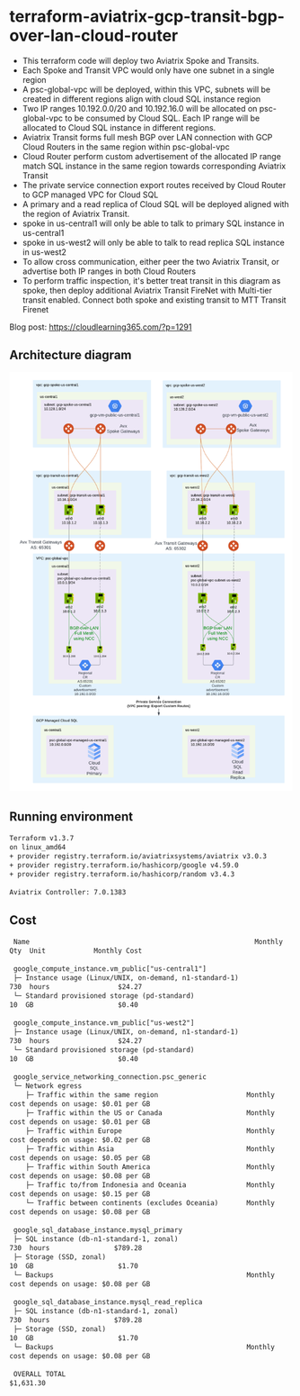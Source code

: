 # terraform-aviatrix-gcp-transit-bgp-over-lan-cloud-router
- This terraform code will deploy two Aviatrix Spoke and Transits. 
- Each Spoke and Transit VPC would only have one subnet in a single region
- A psc-global-vpc will be deployed, within this VPC, subnets will be created in different regions align with cloud SQL instance region
- Two IP ranges 10.192.0.0/20 and 10.192.16.0 will be allocated on psc-global-vpc to be consumed by Cloud SQL. Each IP range will be allocated to Cloud SQL instance in different regions.
- Aviatrix Transit forms full mesh BGP over LAN connection with GCP Cloud Routers in the same region within psc-global-vpc
- Cloud Router perform custom advertisement of the allocated IP range match SQL instance in the same region towards corresponding Aviatrix Transit
- The private service connection export routes received by Cloud Router to GCP managed VPC for Cloud SQL
- A primary and a read replica of Cloud SQL will be deployed aligned with the region of Aviatrix Transit.
- spoke in us-central1 will only be able to talk to primary SQL instance in us-central1
- spoke in us-west2 will only be able to talk to read replica SQL instance in us-west2
- To allow cross communication, either peer the two Aviatrix Transit, or advertise both IP ranges in both Cloud Routers
- To perform traffic inspection, it's better treat transit in this diagram as spoke, then deploy additional Aviatrix Transit FireNet with Multi-tier transit enabled. Connect both spoke and existing transit to MTT Transit Firenet

Blog post: https://cloudlearning365.com/?p=1291

## Architecture diagram
![](https://github.com/jye-aviatrix/terraform-aviatrix-gcp-transit-bgp-over-lan-cloud-router/blob/master/GCP%20Cloud%20SQL%20Private%20Access%20with%20Aviatrix%20Transit%20.png?raw=true)

## Running environment
```
Terraform v1.3.7
on linux_amd64
+ provider registry.terraform.io/aviatrixsystems/aviatrix v3.0.3
+ provider registry.terraform.io/hashicorp/google v4.59.0
+ provider registry.terraform.io/hashicorp/random v3.4.3

Aviatrix Controller: 7.0.1383
```


## Cost
```
 Name                                                        Monthly Qty  Unit            Monthly Cost

 google_compute_instance.vm_public["us-central1"]
 ├─ Instance usage (Linux/UNIX, on-demand, n1-standard-1)            730  hours                 $24.27
 └─ Standard provisioned storage (pd-standard)                        10  GB                     $0.40

 google_compute_instance.vm_public["us-west2"]
 ├─ Instance usage (Linux/UNIX, on-demand, n1-standard-1)            730  hours                 $24.27
 └─ Standard provisioned storage (pd-standard)                        10  GB                     $0.40

 google_service_networking_connection.psc_generic
 └─ Network egress
    ├─ Traffic within the same region                      Monthly cost depends on usage: $0.01 per GB
    ├─ Traffic within the US or Canada                     Monthly cost depends on usage: $0.01 per GB
    ├─ Traffic within Europe                               Monthly cost depends on usage: $0.02 per GB
    ├─ Traffic within Asia                                 Monthly cost depends on usage: $0.05 per GB
    ├─ Traffic within South America                        Monthly cost depends on usage: $0.08 per GB
    ├─ Traffic to/from Indonesia and Oceania               Monthly cost depends on usage: $0.15 per GB
    └─ Traffic between continents (excludes Oceania)       Monthly cost depends on usage: $0.08 per GB

 google_sql_database_instance.mysql_primary
 ├─ SQL instance (db-n1-standard-1, zonal)                           730  hours                $789.28
 ├─ Storage (SSD, zonal)                                              10  GB                     $1.70
 └─ Backups                                                Monthly cost depends on usage: $0.08 per GB

 google_sql_database_instance.mysql_read_replica
 ├─ SQL instance (db-n1-standard-1, zonal)                           730  hours                $789.28
 ├─ Storage (SSD, zonal)                                              10  GB                     $1.70
 └─ Backups                                                Monthly cost depends on usage: $0.08 per GB

 OVERALL TOTAL                                                                               $1,631.30
 ```